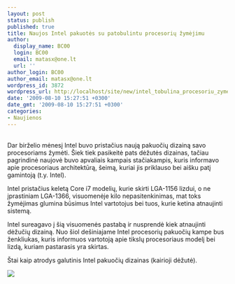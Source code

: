 ```yaml
---
layout: post
status: publish
published: true
title: Naujos Intel pakuotės su patobulintu procesorių žymėjimu
author:
  display_name: BC00
  login: BC00
  email: matasx@one.lt
  url: ''
author_login: BC00
author_email: matasx@one.lt
wordpress_id: 3872
wordpress_url: http://localhost/site/new/intel_tobulina_procesoriu_zymejima_ant_pakuociu/
date: '2009-08-10 15:27:51 +0300'
date_gmt: '2009-08-10 15:27:51 +0300'
categories:
- Naujienos
---
```

<p>
<br />Dar birželio mėnesį Intel buvo pristačius naują pakuočių dizainą savo procesoriams žymėti. Šiek tiek pasikeitė pats dėžutės dizainas, tačiau pagrindinė naujovė buvo apvaliais kampais stačiakampis, kuris informavo apie procesoriaus architektūrą, šeimą, kuriai jis priklauso bei aišku patį gamintoją (t.y. Intel).</p>
<p>Intel pristačius keletą Core i7 modelių, kurie skirti LGA-1156 lizdui, o ne įprastiniam LGA-1366, visuomenėje kilo nepasitenkinimas, mat toks žymėjimas glumina būsimus Intel vartotojus bei tuos, kurie ketina atnaujinti sistemą.</p>
<p>Intel sureagavo į šią visuomenės pastabą ir nusprendė kiek atnaujinti dėžučių dizainą. Nuo šiol dešiniajame Intel procesorių pakuočių kampe bus ženkliukas, kuris informuos vartotoją apie tikslų procesoriaus modelį bei lizdą, kuriam pastarasis yra skirtas.</p>
<p>Štai kaip atrodys galutinis Intel pakuočių dizainas (kairioji dėžutė).</p>
<p><img src="http://www.part.lt/img/9f2aebac87f962fb598b84d6964df9d3587.bmp" /></p>
